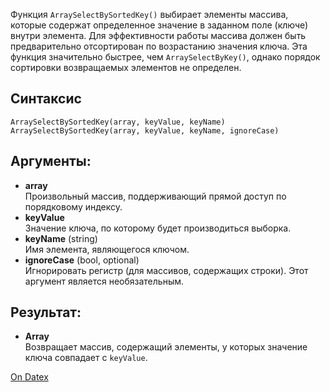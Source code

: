 Функция `ArraySelectBySortedKey()` выбирает элементы массива, которые содержат определенное значение в заданном поле (ключе) внутри элемента. Для эффективности работы массива должен быть предварительно отсортирован по возрастанию значения ключа. Эта функция значительно быстрее, чем `ArraySelectByKey()`, однако порядок сортировки возвращаемых элементов не определен.

## Синтаксис
```
ArraySelectBySortedKey(array, keyValue, keyName)  
ArraySelectBySortedKey(array, keyValue, keyName, ignoreCase)
```

## Аргументы:
- **array**  
    Произвольный массив, поддерживающий прямой доступ по порядковому индексу.
- **keyValue**  
    Значение ключа, по которому будет производиться выборка.
- **keyName** (string)  
    Имя элемента, являющегося ключом.
- **ignoreCase** (bool, optional)  
    Игнорировать регистр (для массивов, содержащих строки). Этот аргумент является необязательным.

## Результат:
- **Array**  
    Возвращает массив, содержащий элементы, у которых значение ключа совпадает с `keyValue`.

[On Datex](http://docs.datex.ru/article.htm?id=5791375928854454900)